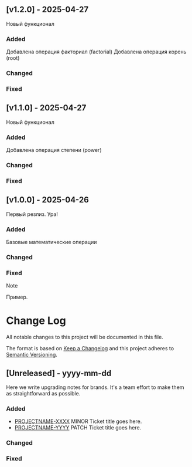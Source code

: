 ## [v1.2.0] - 2025-04-27

Новый функционал
 
### Added
Добавлена операция факториал (factorial)
Добавлена операция корень (root)
### Changed
 
### Fixed


## [v1.1.0] - 2025-04-27

Новый функционал
 
### Added
Добавлена операция степени (power)
### Changed
 
### Fixed



## [v1.0.0] - 2025-04-26
 
Первый резлиз. Ура!
 
### Added
Базовые математические операции
### Changed
 
### Fixed












> [!NOTE]
> Пример.
# Change Log
All notable changes to this project will be documented in this file.
 
The format is based on [Keep a Changelog](http://keepachangelog.com/)
and this project adheres to [Semantic Versioning](http://semver.org/).
 
## [Unreleased] - yyyy-mm-dd
 
Here we write upgrading notes for brands. It's a team effort to make them as
straightforward as possible.
 
### Added
- [PROJECTNAME-XXXX](http://tickets.projectname.com/browse/PROJECTNAME-XXXX)
  MINOR Ticket title goes here.
- [PROJECTNAME-YYYY](http://tickets.projectname.com/browse/PROJECTNAME-YYYY)
  PATCH Ticket title goes here.
 
### Changed
 
### Fixed